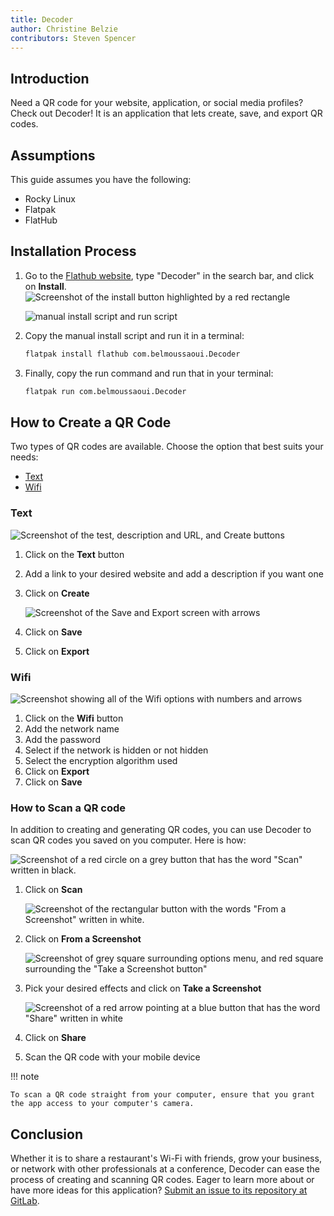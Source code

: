 ```yaml
---
title: Decoder
author: Christine Belzie
contributors: Steven Spencer 
---
```


## Introduction

Need a QR code for your website, application, or social media profiles? Check out  Decoder! It is an application that lets create, save, and export QR codes.

## Assumptions

This guide assumes you have the following:

- Rocky Linux
- Flatpak
- FlatHub

## Installation Process

1. Go to the [Flathub website](https://flathub.org/), type "Decoder" in the search bar, and click on **Install**. ![Screenshot of the install button highlighted by a red rectangle](images/01_decoder.png)

    ![manual install script and run script](images/decoder_install.png)

2. Copy the manual install script and run it in a terminal:

    ```bash
    flatpak install flathub com.belmoussaoui.Decoder
    ```

3. Finally, copy the run command and run that in your terminal:

    ```bash
    flatpak run com.belmoussaoui.Decoder
    ```

## How to Create a QR Code

Two types of QR codes are available. Choose the option that best suits your needs:

- [Text](#text)
- [Wifi](#wifi)

### Text

![Screenshot of the test, description and URL, and Create buttons](images/02_decoder-text.png)

1. Click on the **Text** button
2. Add a link to your desired website and add a description if you want one
3. Click on **Create**

    ![Screenshot of the Save and Export screen with arrows](images/03_decoder-text.png)

4. Click on **Save**
5. Click on **Export**

### Wifi

![Screenshot showing all of the Wifi options with numbers and arrows](images/01_decoder-wifi.png)

1. Click on the **Wifi** button
2. Add the network name
3. Add the password
4. Select if the network is hidden or not hidden
5. Select the encryption algorithm used
6. Click on **Export**
7. Click on **Save**

### How to Scan a QR code

In addition to creating and generating QR codes, you can use Decoder to scan QR codes you saved on you computer. Here is how:

![Screenshot of a red circle on a grey button that has the word "Scan" written in black.](images/01_decoder-scan.png)

1. Click on **Scan**

    ![Screenshot of the rectangular button with the words "From a Screenshot" written in white.](images/02_decoder-scan.png)

2. Click on  **From a Screenshot**

    ![Screenshot of grey square surrounding options menu, and red square surrounding the "Take a Screenshot button"](images/03_decoder-scan.png)

3. Pick your desired effects and click on **Take a Screenshot**

    ![Screenshot of a red arrow pointing at a blue button that has the word "Share" written in white](images/04_decoder-scan.png)

4. Click on **Share**
5. Scan the QR code with your mobile device

!!! note

    To scan a QR code straight from your computer, ensure that you grant the app access to your computer's camera.

## Conclusion

Whether it is to share a restaurant's Wi-Fi with friends, grow your business, or network with other professionals at a conference, Decoder can ease the process of creating and scanning QR codes. Eager to learn more about or have more ideas for this application? [Submit an issue to its repository at GitLab](https://gitlab.gnome.org/World/decoder/-/issues).
